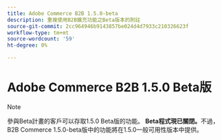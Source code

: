 ```yaml
---
title: Adobe Commerce B2B 1.5.0-beta
description: 重複使用B2B擴充功能之Beta版本的附註
source-git-commit: 2cc964946b9143857be024d4d7933c210326623f
workflow-type: tm+mt
source-wordcount: '59'
ht-degree: 0%

---
```


# Adobe Commerce B2B 1.5.0 Beta版

>[!NOTE]
>
> 參與Beta計畫的客戶可以存取1.5.0 Beta版的功能。 **Beta程式現已關閉。**&#x200B;不過，B2B Commerce 1.5.0-beta版中的功能將在1.5.0一般可用性版本中提供。
